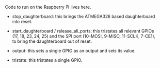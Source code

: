 Code to run on the Raspberry Pi lives here.

- stop_daughterboard: this brings the ATMEGA328 based daughterboard
  into reset.

- start_daughterboard / release_all_ports: this tristates all relevant
  GPIOs (17, 18, 23, 24, 25) and the SPI port (10-MOSI, 9-MISO,
  11-SCLK, 7-CE1), to bring the daughterboard out of reset.

- output: this sets a single GPIO as an output and sets its value.

- tristate: this tristates a single GPIO.
